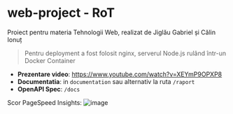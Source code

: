 # web-project - RoT
Proiect pentru materia Tehnologii Web, realizat de Jiglău Gabriel și Călin Ionuț
> Pentru deployment a fost folosit nginx, serverul Node.js rulând într-un Docker Container

- __Prezentare video__: https://www.youtube.com/watch?v=XEYmP9OPXP8
- __Documentatia__: in `documentation` sau alternativ la ruta `/raport`
- __OpenAPI Spec__: `/docs`

Scor PageSpeed Insights:
![image](https://github.com/zkamper/web-project/assets/112496546/42ac00c3-098c-4e29-918d-e34cbb2abf56)

